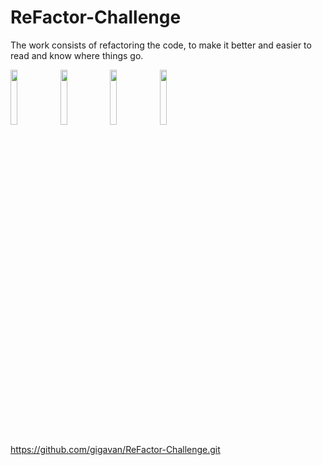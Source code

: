 # ReFactor-Challenge

The work consists of refactoring the code, to make it better and easier to read and know where things go.

<img src="https://user-images.githubusercontent.com/70541230/173673217-7ba9248a-b782-404c-81ae-875433d79173.PNG" width="15%"></img> <img src="https://user-images.githubusercontent.com/70541230/173673222-5f8ae823-3c24-424e-bfb7-fbffdd8fd689.PNG" width="15%"></img> <img src="https://user-images.githubusercontent.com/70541230/173673228-5af192ad-d838-48a2-bda5-57f4a22e1ebd.PNG" width="15%"></img> <img src="https://user-images.githubusercontent.com/70541230/173673230-d69beaa3-b8f6-41bd-8fa3-fbb57db943b9.PNG" width="15%"></img> 

https://github.com/gigavan/ReFactor-Challenge.git
